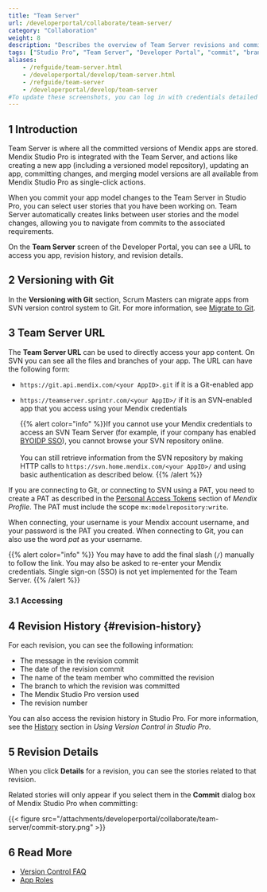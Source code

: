 ```yaml
---
title: "Team Server"
url: /developerportal/collaborate/team-server/
category: "Collaboration"
weight: 8
description: "Describes the overview of Team Server revisions and commits."
tags: ["Studio Pro", "Team Server", "Developer Portal", "commit", "branch"]
aliases:
    - /refguide/team-server.html
    - /developerportal/develop/team-server.html
    - /refguide/team-server
    - /developerportal/develop/team-server
#To update these screenshots, you can log in with credentials detailed in How to Update Screenshots Using Team Apps.
---
```


## 1 Introduction

Team Server is where all the committed versions of Mendix apps are stored. Mendix Studio Pro is integrated with the Team Server, and actions like creating a new app (including a versioned model repository), updating an app, committing changes, and merging model versions are all available from Mendix Studio Pro as single-click actions.

When you commit your app model changes to the Team Server in Studio Pro, you can select user stories that you have been working on. Team Server automatically creates links between user stories and the model changes, allowing you to navigate from commits to the associated requirements. 

On the **Team Server** screen of the Developer Portal, you can see a URL to access you app, revision history, and revision details.

## 2 Versioning with Git

In the **Versioning with Git** section, Scrum Masters can migrate apps from SVN version control system to Git. For more information, see [Migrate to Git](/developerportal/collaborate/migrate-to-git/). 

## 3 Team Server URL

The **Team Server URL** can be used to directly access your app content. On SVN you can see all the files and branches of your app. The URL can have the following form:

* `https://git.api.mendix.com/<your AppID>.git` if it is a Git-enabled app
* `https://teamserver.sprintr.com/<your AppID>/` if it is an SVN-enabled app that you access using your Mendix credentials

    {{% alert color="info" %}}If you cannot use your Mendix credentials to access an SVN Team Server (for example, if your company has enabled [BYOIDP SSO](/developerportal/control-center/set-up-sso-byoidp/)), you cannot browse your SVN repository online.<br/><br/>You can still retrieve information from the SVN repository by making HTTP calls to `https://svn.home.mendix.com/<your AppID>/` and using basic authentication as described below.
    {{% /alert %}}

If you are connecting to Git, or connecting to SVN using a PAT, you need to create a PAT as described in the [Personal Access Tokens](/developerportal/community-tools/mendix-profile/#pat) section of *Mendix Profile*. The PAT must include the scope `mx:modelrepository:write`.

When connecting, your username is your Mendix account username, and your password is the PAT you created. When connecting to Git, you can also use the word *pat* as your username.

{{% alert color="info" %}}
You may have to add the final slash (`/`) manually to follow the link. You may also be asked to re-enter your Mendix credentials. Single sign-on (SSO) is not yet implemented for the Team Server. 
{{% /alert %}}

### 3.1 Accessing 

## 4 Revision History {#revision-history}

For each revision, you can see the following information:

* The message in the revision commit
* The date of the revision commit
* The name of the team member who committed the revision
* The branch to which the revision was committed
* The Mendix Studio Pro version used
* The revision number

You can also access the revision history in Studio Pro. For more information, see the [History](/refguide/using-version-control-in-studio-pro/#history) section in *Using Version Control in Studio Pro*.

## 5 Revision Details

When you click **Details** for a revision, you can see the stories related to that revision.

Related stories will only appear if you select them in the **Commit** dialog box of Mendix Studio Pro when committing:

{{< figure src="/attachments/developerportal/collaborate/team-server/commit-story.png" >}}

## 6 Read More

* [Version Control FAQ](/refguide/version-control-faq/)
* [App Roles](/developerportal/collaborate/app-roles/)
